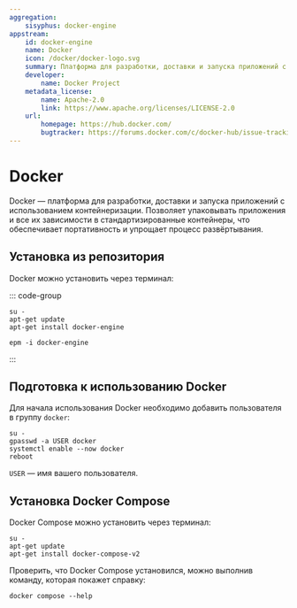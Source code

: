 ```yaml
---
aggregation:
    sisyphus: docker-engine
appstream:
    id: docker-engine
    name: Docker
    icon: /docker/docker-logo.svg
    summary: Платформа для разработки, доставки и запуска приложений с использованием контейнеризации.
    developer:
        name: Docker Project
    metadata_license:
        name: Apache-2.0
        link: https://www.apache.org/licenses/LICENSE-2.0
    url:
        homepage: https://hub.docker.com/
        bugtracker: https://forums.docker.com/c/docker-hub/issue-tracking/
---
```


# Docker

Docker — платформа для разработки, доставки и запуска приложений с использованием контейнеризации. Позволяет упаковывать приложения и все их зависимости в стандартизированные контейнеры, что обеспечивает портативность и упрощает процесс развёртывания.

## Установка из репозитория

Docker можно установить через терминал:

::: code-group

```shell[apt-get]
su -
apt-get update
apt-get install docker-engine
```

```shell[epm]
epm -i docker-engine
```

:::

## Подготовка к использованию Docker

Для начала использования Docker необходимо добавить пользователя в группу `docker`:

```shell
su -
gpasswd -a USER docker
systemctl enable --now docker
reboot
```

`USER` — имя вашего пользователя.

## Установка Docker Compose

Docker Compose можно установить через терминал:

```shell
su -
apt-get update
apt-get install docker-compose-v2
```

Проверить, что Docker Compose установился, можно выполнив команду, которая покажет справку:

```shell
docker compose --help
```
